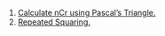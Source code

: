 1. [Calculate nCr using Pascal’s Triangle.](https://www.geeksforgeeks.org/calculate-ncr-using-pascals-triangle/)
2. [Repeated Squaring.](https://www.algorithmist.com/index.php/Repeated_Squaring)
